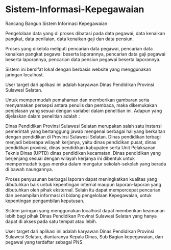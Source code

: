 # Sistem-Informasi-Kepegawaian
Rancang Bangun Sistem Informasi Kepegawaian 

Pengelolaan data yang di proses dibatasi pada data pegawai, data kenaikan pangkat, data penilaian, data kenaikan gaji dan data pensiun.

Proses yang dikelola meliputi pencarian data pegawai, pencarian data kenaikan pangkat pegawai beserta laporannya, pencarian data gaji pegawai beserta laporannya, pencarian data pensiun pegawai beserta laporannya. 

Sistem ini bersifat lokal dengan berbasis website yang menggunakan jaringan localhost.

User target dari aplikasi ini adalah karyawan Dinas Pendidikan Provinsi Sulawesi Selatan.

Untuk mempermudah pemahaman dan memberikan gambaran serta menyamakan persepsi antara penulis dan pembaca, maka dikemukakan penjelasan yang sesuai dengan variabel dalam penelitian ini. Adapun yang dijelaskan dalam penelitian adalah :

Dinas Pendidikan Provinsi Sulawesi Selatan merupakan salah satu instansi pemerintah yang bertanggung jawab mengenai berbagai hal yang berkaitan dengan pendidikan di Provinsi Sulawesi Selatan. Dinas pendidikan terbagi menjadi beberapa wilayah kerjanya, yaitu dinas pendidikan pusat, dinas pendidikan provinsi, dinas pendidikan kabupaten serta Unit Pelaksanan Teknis Dinas (UPTD) dinas pendidikan kecamatan. Dinas pendidikan yang berjenjang sesuai dengan wilayah kerjanya ini dibentuk untuk mempermudah tugas mereka dalam mengatur sekolah-sekolah yang berada di bawah naungannya.

Proses penyusunan berbagai laporan dapat meningkatkan kualitas yang dibutuhkan baik untuk kepentingan internal maupun laporan-laporan yang dibutuhkan oleh pihak eksternal. Selain itu dapat mempercepat pencarian dan penampilan informasi di bidang pengelolaan Kepegawaian, untuk kepentingan pengambilan keputusan.

Sistem jaringan yang menggunakan localhost dapat memberikan keamanan lebih bagi pihak Dinas Pendidikan Provinsi Sulawesi Selatan yang hanya dapat di akses pada satu tempat atau lebih.

User target dari aplikasi ini adalah karyawan Dinas Pendidikan Provinsi Sulawesi Selatan, diantaranya Kepala Dinas, Sub Bagian kepegawaian, dan pegawai yang terdaftar sebagai PNS. 


